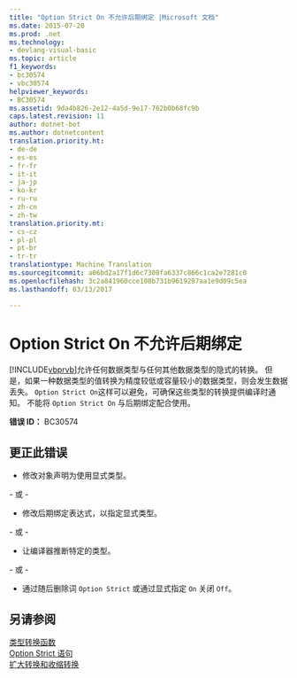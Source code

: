 ```yaml
---
title: "Option Strict On 不允许后期绑定 |Microsoft 文档"
ms.date: 2015-07-20
ms.prod: .net
ms.technology:
- devlang-visual-basic
ms.topic: article
f1_keywords:
- bc30574
- vbc30574
helpviewer_keywords:
- BC30574
ms.assetid: 9da4b826-2e12-4a5d-9e17-762b0b68fc9b
caps.latest.revision: 11
author: dotnet-bot
ms.author: dotnetcontent
translation.priority.ht:
- de-de
- es-es
- fr-fr
- it-it
- ja-jp
- ko-kr
- ru-ru
- zh-cn
- zh-tw
translation.priority.mt:
- cs-cz
- pl-pl
- pt-br
- tr-tr
translationtype: Machine Translation
ms.sourcegitcommit: a06bd2a17f1d6c7308fa6337c866c1ca2e7281c0
ms.openlocfilehash: 3c2a841960cce108b731b9619297aa1e9d09c5ea
ms.lasthandoff: 03/13/2017

---
```

# <a name="option-strict-on-disallows-late-binding"></a>Option Strict On 不允许后期绑定
[!INCLUDE[vbprvb](../../csharp/programming-guide/concepts/linq/includes/vbprvb_md.md)]允许任何数据类型与任何其他数据类型的隐式的转换。 但是，如果一种数据类型的值转换为精度较低或容量较小的数据类型，则会发生数据丢失。 `Option Strict On`这样可以避免，可确保这些类型的转换提供编译时通知。 不能将 `Option Strict On` 与后期绑定配合使用。  

 **错误 ID：** BC30574  
  
## <a name="to-correct-this-error"></a>更正此错误  
  
-   修改对象声明为使用显式类型。  
  
 \- 或 -  
  
-   修改后期绑定表达式，以指定显式类型。  
  
 \- 或 -  
  
-   让编译器推断特定的类型。  
  
 \- 或 -  
  
-   通过随后删除词 `Option Strict` 或通过显式指定 `On` 关闭 `Off`。  
  
## <a name="see-also"></a>另请参阅  
 [类型转换函数](../../visual-basic/language-reference/functions/type-conversion-functions.md)   
 [Option Strict 语句](../../visual-basic/language-reference/statements/option-strict-statement.md)   
 [扩大转换和收缩转换](../../visual-basic/programming-guide/language-features/data-types/widening-and-narrowing-conversions.md)
